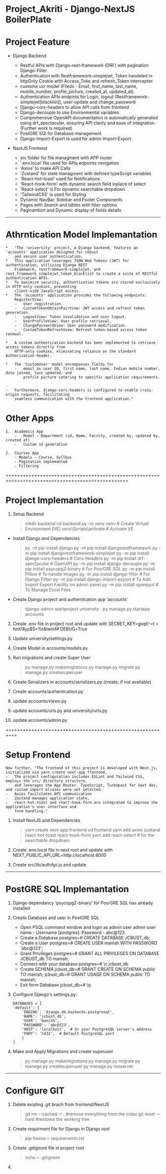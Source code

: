 # Project_Akriti - Django-NextJS BoilerPlate

# Project Feature

-   Django Backend

    *   Restful APIs with Django-rest-framework (DRF) with pagination Django-Fliter. 
    *   Authentication with Restframework-simplejwt, Token handeled in httpOnly Cookie with
        Access_Toke and refresh_Token intercepter.
    *   custome usr model (Fileds - Email, first_name, last_name, mobile_number, profile_picture,
        created_at, updated_at).
    *   Authentication APIs endpints for Login, logout (Restframework-simplejwt[blacklist]), user-update
        and change_password
    *   Django-cors-headers to allow API calls from frontend
    *   Django-decouple to use Environmental variables
    *   Comprehensive OpenAPI documentation is automatically generated using drf_spectacular, ensuring API
        clarity and ease of integration.(Further work is required)
    *   PostGRE SQl for Database management 
    *   Django-Import-Export Is used for admin Import-Export

-   NaxtJS Frontend

    *   src folder for file managment with APP router 
    *   '.env.local' file used for APIs edpoints nevigation
    *   'Axios' to make API Calls
    *   'Zustand' for state managment with defined typeScript variables
    *   'React-hot-toast' used for Notifications
    *   'React-hook-form' with dynamic search field inplace of select
    *   'React-select'  is For dynamic searchable dropdown
    *   'TailwindCSS' is used for Styling
    *   Dynamic NavBar, Sidebar and Footer Components
    *   Pages with Search and tables with filter options
    *   Paginamtion and Dynamic display of fields details

------------------------------------------------------------------------------
#   Athrntication Model Implemantation 

    *   "The 'university' project, a Django backend, features an 'accounts' application designed for robust
        and secure user authentication. 
    *   This application leverages JSON Web Tokens (JWT) for authentication, utilizing Django REST
        Framework, restframework-simplejwt, and rest_framework_simplejwt.token_blacklist to create a suite of RESTful authentication APIs. 
    *   To maximize security, authentication tokens are stored exclusively in HTTP-only cookies, preventing
        client-side JavaScript access. 
    *   The 'accounts' application provides the following endpoints:
        RegisterView: 
        -   User registration.
        -   CustomTokenObtainPairView: JWT access and refresh token generation.
        -   LogoutView: Token invalidation and user logout.
        -   UserProfileView: User profile retrieval.
        -   ChangePasswordView: User password modification.
        -   CustomTokenRefreshView: Refresh token-based access token renewal.

    *   A custom authentication backend has been implemented to retrieve access tokens directly from
        HTTP-only cookies, eliminating reliance on the standard Authorization header. 

    *   The 'CustomUser' model encompasses fields for 
        -   email as user ID, first name, last name, Indian mobile number, date joined, last updated, and 
            profile picture catering to specific application requirements. 

    -   
    -   Furthermore, django-cors-headers is configured to enable cross-origin requests, facilitating
        seamless communication with the frontend application."
#   Other Apps
    1.  Academics App
        -   Model - Department (id, Name, Faculty, created by, updated by, created at)
        -   Custom id generation

    2.  Courses App
        - Models - Course, Syllbus
        - Pagination implemanted
        - Filtering
+++++++++++++++++++++++++++++++++++++++++++++++++++++++++++++++++++++++++++++++++++++++++++++++++

#   Project Implemantation 
1.  Setup Backend

    >   mkdir backend
    >   cd backend
    >   py -m venv venv                                     #   Create Virtual Environment (VE)
    >   venv\Scripts\activate                               #   Activate VE

-   Install Django and Dependancies 
    >   py -m pip install django
    >   py -m pip install djangorestframework
    >   py -m pip install djangorestframework-simplejwt
    >   py -m pip install django-cors-headers               #   Cors-Headers
    >   py -m pip install drf-spectacular                   #   OpenAPI
    >   py -m pip install django-decouple 
    >   py -m pip install  psycopg2-binary                  #   For PosrGRE SQL
    >   py -m pip install Pillow                            #   To handle Images
    >   py -m pip install django-filter                     #   For Django Fillter 
    >   py -m pip install django-import-export              #   To Add Import Export Facility on admin panel
    >   py -m pip install openpyxl                          #   To Manage Excel Files

-   Create Django project and authentication app 'accounts'
    >   django-admin startproject university .
    >   py manage.py startapp accounts

2.  Create .env file in project root and update with 
    SECRET_KEY=gxqb^=t$=hm08%r!j*%&358j38i!3s1g4t%^$yp$5=%t&lwmf#
    DEBUG=True

3.  Update university/settings.py 

4.  Create Model in accounts/models.py

5.  Run migrations and create Super User

    >   py manage.py makemigrations
    >   py manage.py migrate
    >   py manage.py createsuperuser

6.  Create Serializers in accounts/serializers.py (create, if not available)

7.  Create accounts/authentication.py

8.  update accounts/views.py

9. update accounts/urls.py and university/urls.py

10. update accounts/admin.py

++++++++++++++++++++++++++++++++++++++++++++++++++++++++++

#   Setup Frontend 
    Now further, "The frontend of this project is developed with Next.js, initialized via yarn create next-app frontend. 
    -   The project configuration includes ESLint and Tailwind CSS, employs the src/ directory structure,
        and leverages the App Router. TypeScript, Turbopack for next dev, and custom import aliases were not selected. 
    -   Axios facilitates API communication
    -   Zustand manages application state, 
    -   react-hot-toast and react-hook-form are integrated to improve the application's user interface and 
        form handling."

1.  Install NextJS and Dependancies

    >   yarn create next-app frontend
    >   cd frontend 
    >   yarn add axios zustand react-hot-toast react-hook-form
    >   yarn add react-select                       # for the searchable dropdown

2.  Create .env.local file in next root and update with
    NEXT_PUBLIC_API_URL=http://localhost:8000

3.  Create src/lib/authApi.js and update 

-----------------------------------------------------------------------------------
# PostGRE SQL Implemantation 

1.  Django dependancy 'psycopg2-binary' for PosrGRE SQL has already installed 

2.  Create Database and user in PostGRE SQL

    -   Open PSQL command window and login as admin user 
            admin user name - Username [postgres]:
            Password    - abc@123
    -    Create a Database
            postgres=# CREATE DATABASE JCBUST_db;
    -   Create a User
            postgres=# CREATE USER manish WITH PASSWORD 'abc@123';
    -   Grant Privileges
            postgres=# GRANT ALL PRIVILEGES ON DATABASE JCBUST_db TO manish;
    -   Connect with your database
            postgres=# \c jcbust_db
    -   Create SCHEMA
            jcbust_db=# GRANT CREATE ON SCHEMA public TO manish;
            jcbust_db=# GRANT USAGE ON SCHEMA public TO manish;
    -   Exit form Database 
            jcbust_db=# \q

3.  Configure Django's settings.py:

        DATABASES = {
        'default': {
            'ENGINE': 'django.db.backends.postgresql',
            'NAME': 'jcbust_db',
            'USER': 'manish',
            'PASSWORD': 'abc@123',
            'HOST': 'localhost',  # Or your PostgreSQL server's address
            'PORT': '5432',  # Default PostgreSQL port
            }
        }
4.  Make and Apply Migrations and create superuser
    >   py manage.py makemigrations
    >   py manage.py migrate
    >   py manage.py createsuperuser
    >   py manage.py runserver
----------------------------------------------------------------------------

#   Configure GIT

1.  Delete existing .git brach from frontend/NextJS
    >   git rm --cached -r . #remove everything from the index
    >   git reset --hard #restores the working tree

2.  Create requirment file for Django in Django root
    >   pip freeze > requirements.txt

3.  Create .gitignore file in project root

    >   echo > .gitignore

4.  